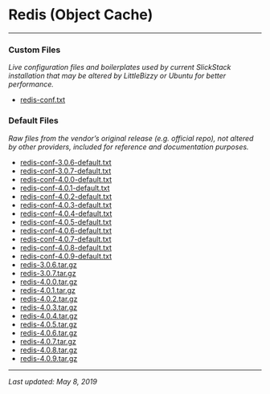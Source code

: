 # Redis (Object Cache)

----

### Custom Files

*Live configuration files and boilerplates used by current SlickStack installation that may be altered by LittleBizzy or Ubuntu for better performance.*

* <a href="redis-conf.txt">redis-conf.txt</a>

### Default Files

*Raw files from the vendor’s original release (e.g. official repo), not altered by other providers, included for reference and documentation purposes.*

* <a href="redis-conf-3.0.6-default.txt">redis-conf-3.0.6-default.txt</a>
* <a href="redis-conf-3.0.7-default.txt">redis-conf-3.0.7-default.txt</a>
* <a href="redis-conf-4.0.0-default.txt">redis-conf-4.0.0-default.txt</a>
* <a href="redis-conf-4.0.1-default.txt">redis-conf-4.0.1-default.txt</a>
* <a href="redis-conf-4.0.2-default.txt">redis-conf-4.0.2-default.txt</a>
* <a href="redis-conf-4.0.3-default.txt">redis-conf-4.0.3-default.txt</a>
* <a href="redis-conf-4.0.4-default.txt">redis-conf-4.0.4-default.txt</a>
* <a href="redis-conf-4.0.5-default.txt">redis-conf-4.0.5-default.txt</a>
* <a href="redis-conf-4.0.6-default.txt">redis-conf-4.0.6-default.txt</a>
* <a href="redis-conf-4.0.7-default.txt">redis-conf-4.0.7-default.txt</a>
* <a href="redis-conf-4.0.8-default.txt">redis-conf-4.0.8-default.txt</a>
* <a href="redis-conf-4.0.9-default.txt">redis-conf-4.0.9-default.txt</a>
* <a href="redis-3.0.6.tar.gz">redis-3.0.6.tar.gz</a>
* <a href="redis-3.0.7.tar.gz">redis-3.0.7.tar.gz</a>
* <a href="redis-4.0.0.tar.gz">redis-4.0.0.tar.gz</a>
* <a href="redis-4.0.1.tar.gz">redis-4.0.1.tar.gz</a>
* <a href="redis-4.0.2.tar.gz">redis-4.0.2.tar.gz</a>
* <a href="redis-4.0.3.tar.gz">redis-4.0.3.tar.gz</a>
* <a href="redis-4.0.4.tar.gz">redis-4.0.4.tar.gz</a>
* <a href="redis-4.0.5.tar.gz">redis-4.0.5.tar.gz</a>
* <a href="redis-4.0.6.tar.gz">redis-4.0.6.tar.gz</a>
* <a href="redis-4.0.7.tar.gz">redis-4.0.7.tar.gz</a>
* <a href="redis-4.0.8.tar.gz">redis-4.0.8.tar.gz</a>
* <a href="redis-4.0.9.tar.gz">redis-4.0.9.tar.gz</a>

----

*Last updated: May 8, 2019*

